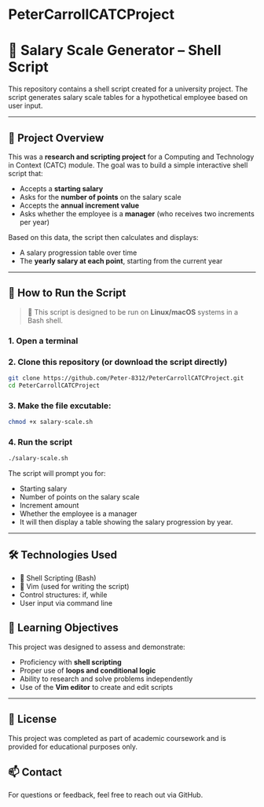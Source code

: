 # PeterCarrollCATCProject
# 🧾 Salary Scale Generator – Shell Script
This repository contains a shell script created for a university project. The script generates salary scale tables for a hypothetical employee based on user input.

---

## 📌 Project Overview

This was a **research and scripting project** for a Computing and Technology in Context (CATC) module. The goal was to build a simple interactive shell script that:

- Accepts a **starting salary**
- Asks for the **number of points** on the salary scale
- Accepts the **annual increment value**
- Asks whether the employee is a **manager** (who receives two increments per year)

Based on this data, the script then calculates and displays:
- A salary progression table over time
- The **yearly salary at each point**, starting from the current year

---

## 🚀 How to Run the Script

> 🐧 This script is designed to be run on **Linux/macOS** systems in a Bash shell.

### 1. Open a terminal
### 2. Clone this repository (or download the script directly)
```bash
git clone https://github.com/Peter-8312/PeterCarrollCATCProject.git
cd PeterCarrollCATCProject
```

### 3. Make the file excutable:
```bash
chmod +x salary-scale.sh
```
### 4. Run the script
```bash
./salary-scale.sh
```
The script will prompt you for:
- Starting salary
- Number of points on the salary scale
- Increment amount
- Whether the employee is a manager
- It will then display a table showing the salary progression by year.

---

  ## 🛠️ Technologies Used
  - 🐚 Shell Scripting (Bash)
  - 📝 Vim (used for writing the script)
  - Control structures: if, while
  - User input via command line

## 🎯 Learning Objectives
This project was designed to assess and demonstrate:
- Proficiency with **shell scripting**
- Proper use of **loops and conditional logic**
- Ability to research and solve problems independently
- Use of the **Vim editor** to create and edit scripts
  
---

## 📄 License
This project was completed as part of academic coursework and is provided for educational purposes only.

## 📫 Contact
For questions or feedback, feel free to reach out via GitHub.



